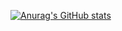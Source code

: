 [![Anurag's GitHub stats](https://github-readme-stats.vercel.app/api?username=shanksu7&show_icons=true&theme=tokyonight)](https://github.com/anuraghazra/github-readme-stats)

